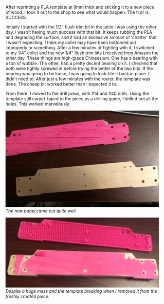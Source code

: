 After reprinting a PLA template at 6mm thick and sticking it to a new piece of wood, I took it out to the shop to see what would happen. The tl;dr is: SUCCESS.

Initially I started with the 1/2" flush trim bit in the table I was using the other day. I wasn't having much success with that bit. It keeps rubbing the PLA and degrading the surface, and it had an excessive amount of 'chatter' that I wasn't expecting. I think my collet may have been bottomed out improperly or something. After a few minutes of fighting with it, I switched to my 1/4" collet and the new 1/4" flush trim bits I received from Amazon the other day. These things are high-grade Chineesium. One has a bearing with a ton of wobble. The other, had a pretty decent bearing on it. I checked that both were tightly screwed in before trying the better of the two bits. If the bearing was going to be loose, I was going to lock-tite it back in place. I didn't need to. After just a few minutes with the router, the template was done. The cheap bit worked better than I expected it to.

From there, I moved to the drill press, with #14 and #40 drills. Using the template still carpet-taped to the piece as a drilling guide, I drilled out all the holes. This worked marvelously.

![The rear panel](/images/varnerized/rear_panel_freshly_machined.jpg)
_The rear panel came out quite well._

![Despite Some Mess](/images/varnerized/rear_panel_during_template_removal.jpg)
_Despite a huge mess and the template breaking when I removed it from the freshly created piece._

